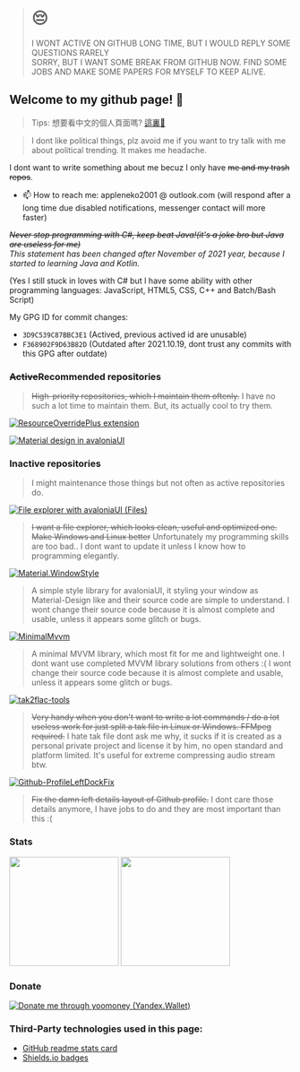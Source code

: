 > <h1>😔</h1>
> <div>I WONT ACTIVE ON GITHUB LONG TIME, BUT I WOULD REPLY SOME QUESTIONS RARELY</div>
> <div>SORRY, BUT I WANT SOME BREAK FROM GITHUB NOW. FIND SOME JOBS AND MAKE SOME PAPERS FOR MYSELF TO KEEP ALIVE.</div>


## Welcome to my github page! 👋
> Tips: 想要看中文的個人頁面嗎? [這裏👋](./README.zh-Hant.md)

> I dont like political things, plz avoid me if you want to try talk with me about political trending. It makes me headache.

I dont want to write something about me becuz I only have ~~me and my trash repos~~.

<!--- 🔭 I’m currently working on my jobs now (yep I dont have much time and idea to take for developments 😢)-->
<!--[Material.Avalonia](https://github.com/AvaloniaUtils/material.avalonia)-->
<!-- 🌱 I’m currently learning Kotlin and JetPack Compose-->
<!--AvaloniaUI and Unreal Engine!-->
- 📫 How to reach me: appleneko2001 @ outlook.com (will respond after a long time due disabled notifications, messenger contact will more faster)

*~~Never stop programming with C#, keep beat Java!(it's a joke bro but Java are useless for me)~~*</br>
*This statement has been changed after November of 2021 year, because I started to learning Java and Kotlin.*

(Yes I still stuck in loves with C# but I have some ability with other programming languages: JavaScript, HTML5, CSS, C++ and Batch/Bash Script)

My GPG ID for commit changes:
- `3D9C539C87BBC3E1` (Actived, previous actived id are unusable)
- `F368902F9D63B82D` (Outdated after 2021.10.19, dont trust any commits with this GPG after outdate)

### ~~Active~~Recommended repositories
> ~~High-priority repositories, which I maintain them oftenly.~~
> I have no such a lot time to maintain them. But, its actually cool to try them.

[![ResourceOverridePlus extension](https://github-readme-stats.vercel.app/api/pin/?username=appleneko2001&repo=ResourceOverridePlus&theme=tokyonight)](https://github.com/appleneko2001/ResourceOverridePlus)

[![Material design in avaloniaUI](https://github-readme-stats.vercel.app/api/pin/?username=AvaloniaCommunity&repo=Material.Avalonia&theme=tokyonight)](https://github.com/AvaloniaCommunity/Material.Avalonia)

### Inactive repositories
> I might maintenance those things but not often as active repositories do.

[![File explorer with avaloniaUI (Files)](https://img.shields.io/badge/Files-by_appleneko2001-yellow)](https://github.com/appleneko2001/Files)
> ~~I want a file explorer, which looks clean, useful and optimized one. Make Windows and Linux better~~ Unfortunately my programming skills are too bad.. I dont want to update it unless I know how to programming elegantly.

[![Material.WindowStyle](https://img.shields.io/badge/Material.WindowStyle-by_appleneko2001-yellow)](https://github.com/appleneko2001/Material.WindowStyle)
> A simple style library for avaloniaUI, it styling your window as Material-Design like and their source code are simple to understand.
> I wont change their source code because it is almost complete and usable, unless it appears some glitch or bugs.

[![MinimalMvvm](https://img.shields.io/badge/MinimalMvvm-by_appleneko2001-yellow)](https://github.com/appleneko2001/MinimalMvvm)
> A minimal MVVM library, which most fit for me and lightweight one. I dont want use completed MVVM library solutions from others :(
> I wont change their source code because it is almost complete and usable, unless it appears some glitch or bugs.

[![tak2flac-tools](https://img.shields.io/badge/tak2flac_tools-by_appleneko2001-yellow)](https://github.com/appleneko2001/tak2flac)
> ~~Very handy when you don't want to write a lot commands / do a lot useless work for just split a tak file in Linux or Windows. FFMpeg required.~~
> I hate tak file dont ask me why, it sucks if it is created as a personal private project and license it by him, no open standard and platform limited.
> It's useful for extreme compressing audio stream btw.

[![Github-ProfileLeftDockFix](https://img.shields.io/badge/Github_ProfileLeftDockFix-by_appleneko2001-yellow)](https://github.com/appleneko2001/GithubProfileLeftDockFix)
> ~~Fix the damn left details layout of Github profile.~~
> I dont care those details anymore, I have jobs to do and they are most important than this :(

### Stats

<span><img style="max-width: 100%;height: 195px;" src="https://github-readme-stats.vercel.app/api?username=appleneko2001&show_icons=true&theme=tokyonight"/></span>
<span><img style="max-width: 100%;height: 195px;" src="https://github-readme-stats.vercel.app/api/top-langs/?username=appleneko2001&show_icons=true&theme=tokyonight&layout=compact"/></span>




### Donate
[![Donate me through yoomoney (Yandex.Wallet)](https://img.shields.io/badge/Yoomoney-Donate-8B3FFD)](https://yoomoney.ru/to/4100116333503118)


### Third-Party technologies used in this page:
+ [GitHub readme stats card](https://github.com/anuraghazra/github-readme-stats)
+ [Shields.io badges](https://shields.io)
<!--
**appleneko2001/appleneko2001** is a ✨ _special_ ✨ repository because its `README.md` (this file) appears on your GitHub profile.

Here are some ideas to get you started:

- 🔭 I’m currently working on ...
- 🌱 I’m currently learning ...
- 👯 I’m looking to collaborate on ...
- 🤔 I’m looking for help with ...
- 💬 Ask me about ...
- 📫 How to reach me: ...
- 😄 Pronouns: ...
- ⚡ Fun fact: ...

I think I can use those things 🤔
-->
